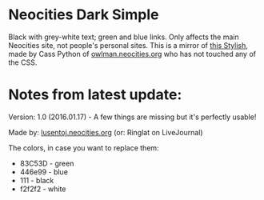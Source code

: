 # Neocities Dark Simple
Black with grey-white text; green and blue links. Only affects the main Neocities site, not people's personal sites. This is a mirror of [this Stylish](https://userstyles.org/styles/123240/neocities-dark-simple), made by Cass Python of [owlman.neocities.org](https://owlman.neocities.org) who has not touched any of the CSS.

# Notes from latest update:
Version: 1.0 (2016.01.17) - A few things are missing but it's perfectly usable!

Made by: [lusentoj.neocities.org](https://lusentoj.neocities.org) (or: Ringlat on LiveJournal)

The colors, in case you want to replace them:

* 83C53D - green
* 446e99 - blue
* 111 - black
* f2f2f2 - white
